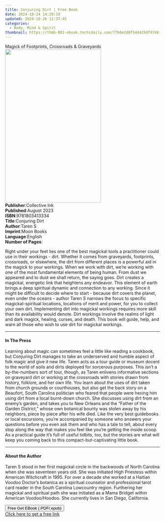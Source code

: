```yaml
---
title: Conjuring Dirt | Free Book
date: 2024-10-24 14:29:19
updated: 2024-10-26 12:37:45
categories:
  - Body, Mind & Spirit
thumbnail: https://thmb-001-ebook.techidaily.com/77b0e2d8f54d4258f974bf45aff6a95d8b86d01d53cfcdfd42d7a49ccacd0429.jpg
---
```

<main id="book-container">
  <div class="flex flex-col">
    <div class="book-brief flex-1 py-6 px-4 sm:p-6 md:py-10 md:px-8">
      <!-- brief-->
      <div class="book-brief-main">
        Magick of Footprints, Crossroads & Graveyards
      </div>
    </div>
    <div
      class="book-meta-info flex-1 grid gap-4 col-start-1 col-end-3 row-start-1 sm:mb-6 sm:grid-cols-4 lg:gap-6 lg:col-start-2 lg:row-end-6 lg:row-span-6 lg:mb-0"
    >
      <div
        class="book-meta-info-left place-content-center mt-4 p-4 text-sm leading-6 col-start-2 col-span-2 dark:text-slate-400"
      >
        <img
          class="w-full h-500 object-cover rounded-lg sm:h-255 sm:col-span-2 lg:col-span-full"
          src="https://img-001-ebook.techidaily.com/2791764ee38d1e71862e426f61f82b6cd2ac57dd5c0ad937afa11dd9f64a4d11.jpg"
          alt=""
          width="312"
          height="500"
        />
      </div>
      <div
        class="book-meta-info-right mt-2 col-start-1 row-start-2 col-span-3 self-center"
      >
        <!-- meta data  -->
        <div class="flex flex-col px-4 md:px-8">
          <div class="flex-1">
            <strong>Publisher</strong>:<span class="px-2">Collective Ink</span>
          </div>
          <div class="flex-1">
            <strong>Published</strong>:<span class="px-2">August 2023</span>
          </div>
          <div class="flex-1">
            <strong>ISBN</strong>:<span class="px-2">9781803413334</span>
          </div>
          <div class="flex-1">
            <strong>Title</strong>:<span class="px-2">Conjuring Dirt</span>
          </div>
          <div class="flex-1">
            <strong>Author</strong>:<span class="px-2">Taren S</span>
          </div>
          <div class="flex-1">
            <strong>Imprint</strong>:<span class="px-2">Moon Books</span>
          </div>
          <div class="flex-1">
            <strong>Language</strong>:<span class="px-2">English</span>
          </div>
          <div class="flex-1">
            <strong>Number of Pages</strong>:<span class="px-2"></span>
          </div>
        </div>
      </div>
    </div>
    <div class="book-description flex-1 py-6 px-4 sm:p-6 md:py-10 md:px-8">
      <div class="book-description-main">
        <div accordion-content="" id="description">
          <p>
            Right under your feet lies one of the best magickal tools a
            practitioner could use in their workings - dirt. Whether it comes
            from graveyards, footprints, crossroads, or elsewhere, the dirt from
            different places is a powerful aid in the magick to your workings.
            When we work with dirt, we’re working with one of the most
            fundamental elements of being human. From dust we appeared and to
            dust we shall return, the saying goes. Dirt creates a magickal,
            energetic link that heightens any endeavor. This element of earth
            brings a deep spiritual dynamic and connection to any working. Since
            it might be difficult to decide where to start - because dirt covers
            the planet, even under the oceans - author Taren S narrows the focus
            to specific magickal-spiritual locations, locations of merit and
            power, for you to collect your own dirt. Implementing dirt into
            magickal workings requires more skill than its availability would
            denote. Dirt workings involve the realms of light and dark magick,
            healing, curses, and death. This book will guide, help, and warn all
            those who wish to use dirt for magickal workings.
          </p>
        </div>
      </div>
    </div>
    <div class="book-excerpts flex-1 py-6 px-4 sm:p-6 md:py-10 md:px-8">
      <!-- excerpts-->
      <div class="book-excerpts-main">
        <hr />
        <h4 class="placeholder placeholder-heading">
          <span>In The Press</span>
        </h4>
        <p></p>
        <p>
          Learning about magic can sometimes feel a little like reading a
          cookbook, but Conjuring Dirt manages to take an underserved and humble
          aspect of folk magic and give it new life. Taren acts as a tour guide
          or museum docent to the world of soils and dirts deployed for
          sorcerous purposes. This isn’t a by-the-numbers sort of tour, though,
          as Taren enlivens informative sections on graveyard dirt or working at
          the crossroads with stories drawn from history, folklore, and her own
          life. You learn about the uses of dirt taken from church grounds or
          courthouses, but also get the back story on a Beaufort, South Carolina
          politician who feared that people were hexing him using dirt from a
          local burnt-down church. She discusses using dirt from an enemy’s
          garden, and takes you to New Orleans and the “Father of the Garden
          District,” whose own botanical bounty was stolen away by his
          neighbors, piece by piece after his wife died. Like the very best
          guidebooks or local excursions, you’re accompanied by someone who
          answers your questions before you even ask them and who has a tale to
          tell, about every stop along the way that makes you feel like you’re
          getting the inside scoop. As a practical guide it’s full of useful
          tidbits, too, but the stories are what will keep you coming back to
          this compact-but-captivating little book.
        </p>
        <p></p>
      </div>
    </div>
    <div class="book-about-author flex-1 py-6 px-4 sm:p-6 md:py-10 md:px-8">
      <!-- about author-->
      <div class="book-main-author-main">
        <hr />
        <h4 class="placeholder placeholder-heading">
          <span>About the Author</span>
        </h4>
        <p></p>
        <p>
          <span></span><span></span>Taren S stood in her first magickal circle
          in the backwoods of North Carolina when she was seventeen years old.
          She was initiated High Priestess within American Witchcraft in 1995.
          For over a decade she worked at a Haitian Voodoo Doctor’s botanica as
          a spiritual counselor and professional tarot card reader in the South
          Carolina Lowcountry region. Furthering her magickal and spiritual path
          she was initiated as a Mama Bridget within American Voodoo/Hoodoo. She
          currently lives in San Diego, California.
        </p>
        <p></p>
      </div>
    </div>
    <div class="book-free-get flex-1 py-6 px-4 sm:p-6 md:py-10 md:px-8">
      <button
        id="btn-free-get"
        class="bg-blue-500 hover:bg-blue-700 text-white font-bold py-2 px-4 rounded"
      >
        Free Get EBook (.PDF/.epub)
      </button>
      <div id="countdown-display" class="px-2 text-lg mt-2"></div>
      <a
        id="free-link"
        class="hidden bg-blue-500 hover:bg-blue-700 text-white font-bold py-2 px-4 rounded"
        href="https://www.ebooks.com/en-us/book/211012167/conjuring-dirt/taren-s/"
        target="_blank"
        >Click here to get a free link</a
      >
    </div>
    <script>
      let countdownTime = 0;
      let countdownInterval = null;
      document
        .getElementById('btn-free-get')
        .addEventListener('click', startCountdown);
      function startCountdown() {
        countdownTime = new Date().getTime() + 60000 * 3;
        countdownInterval = setInterval(updateCountdown, 1000);
        document.getElementById('btn-free-get').disabled = true;
        document
          .getElementById('btn-free-get')
          .classList.add('bg-gray-500', 'cursor-not-allowed');
      }
      function updateCountdown() {
        let currentTime = new Date().getTime();
        let timeLeft = countdownTime - currentTime;
        let secondsLeft = Math.floor(timeLeft / 1000);
        document.getElementById('countdown-display').innerHTML =
          `Remaining time: ${secondsLeft} seconds.`;
        if (secondsLeft <= 0) {
          clearInterval(countdownInterval);
          document.getElementById('btn-free-get').classList.add('hidden');
          document.getElementById('free-link').classList.remove('hidden');
          document.getElementById('countdown-display').innerHTML = '';
        }
      }
    </script>
  </div>
</main>
